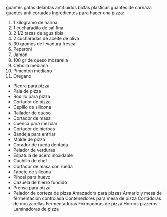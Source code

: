 guantes
gafas
delantas antifluidos
botas plasticas
guantes de carnaza
guantes anti cortadas
Ingredientes para hacer una pizza:
1. 1 kilogramo de harina
2. 1 cucharadita de sal fina
3. 2 1/2 tazas de agua tibia
4. 2 cucharadas de aceite de oliva
5. 30 gramos de levadura fresca
6. Peperoni
7. Jamon
9. 100 gr de queso mozarella
10. Cebolla mediana
11. Pimenton mediano
12. Oregano


* Piedra para pizza
* Pala de pizza 
* Rodillo para pizza
* Cortador de pizza
* Cepillo de silicona 
* Rallador de queso 
* Cortador de masa
* Cuenca para mezclar
* Cortador de hierbas
* Bandeja para enfriar
* Molde de pizza
* Corador de rueda dentada
* Pelador de verduras
* Espatula de acero inoxidable
* Cuchillo de chef
* Cortador de masa con rueda
* Tapete de silicona
* Pincel para huevo 
* Cazuela de hierro fundido
* Prensa para pizza
* Pelador de corteza de pizza
Amazadora para pizzas
Armario y mesa de fermentacion controlada 
Contenedores para mesa de pizza
Cortadoras de mozzarellas 
Fermentadoras 
Formadoras de pizza
Hornos pizzeros
Laminadoras de pizza
